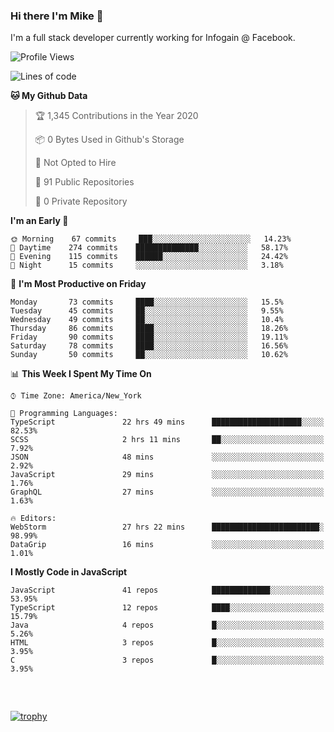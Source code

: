 ### Hi there I'm Mike 👋
I'm a full stack developer currently working for Infogain @ Facebook.

<!--START_SECTION:waka-->
![Profile Views](http://img.shields.io/badge/Profile%20Views-0-blue)

![Lines of code](https://img.shields.io/badge/From%20Hello%20World%20I%27ve%20Written-1.3%20million%20lines%20of%20code-blue)

**🐱 My Github Data** 

> 🏆 1,345 Contributions in the Year 2020
 > 
> 📦 0 Bytes Used in Github's Storage 
 > 
> 🚫 Not Opted to Hire
 > 
> 📜 91 Public Repositories
 > 
> 🔑 0 Private Repository 
 > 
**I'm an Early 🐤** 

```text
🌞 Morning    67 commits     ███░░░░░░░░░░░░░░░░░░░░░░   14.23% 
🌆 Daytime    274 commits    ██████████████░░░░░░░░░░░   58.17% 
🌃 Evening    115 commits    ██████░░░░░░░░░░░░░░░░░░░   24.42% 
🌙 Night      15 commits     ░░░░░░░░░░░░░░░░░░░░░░░░░   3.18%

```
📅 **I'm Most Productive on Friday** 

```text
Monday       73 commits     ████░░░░░░░░░░░░░░░░░░░░░   15.5% 
Tuesday      45 commits     ██░░░░░░░░░░░░░░░░░░░░░░░   9.55% 
Wednesday    49 commits     ██░░░░░░░░░░░░░░░░░░░░░░░   10.4% 
Thursday     86 commits     ████░░░░░░░░░░░░░░░░░░░░░   18.26% 
Friday       90 commits     ████░░░░░░░░░░░░░░░░░░░░░   19.11% 
Saturday     78 commits     ████░░░░░░░░░░░░░░░░░░░░░   16.56% 
Sunday       50 commits     ██░░░░░░░░░░░░░░░░░░░░░░░   10.62%

```


📊 **This Week I Spent My Time On** 

```text
⌚︎ Time Zone: America/New_York

💬 Programming Languages: 
TypeScript               22 hrs 49 mins      ████████████████████░░░░░   82.53% 
SCSS                     2 hrs 11 mins       ██░░░░░░░░░░░░░░░░░░░░░░░   7.92% 
JSON                     48 mins             ░░░░░░░░░░░░░░░░░░░░░░░░░   2.92% 
JavaScript               29 mins             ░░░░░░░░░░░░░░░░░░░░░░░░░   1.76% 
GraphQL                  27 mins             ░░░░░░░░░░░░░░░░░░░░░░░░░   1.63%

🔥 Editors: 
WebStorm                 27 hrs 22 mins      ████████████████████████░   98.99% 
DataGrip                 16 mins             ░░░░░░░░░░░░░░░░░░░░░░░░░   1.01%

```

**I Mostly Code in JavaScript** 

```text
JavaScript               41 repos            █████████████░░░░░░░░░░░░   53.95% 
TypeScript               12 repos            ████░░░░░░░░░░░░░░░░░░░░░   15.79% 
Java                     4 repos             █░░░░░░░░░░░░░░░░░░░░░░░░   5.26% 
HTML                     3 repos             █░░░░░░░░░░░░░░░░░░░░░░░░   3.95% 
C                        3 repos             █░░░░░░░░░░░░░░░░░░░░░░░░   3.95%

```



<!--END_SECTION:waka-->

##### &nbsp;
[![trophy](https://github-profile-trophy.vercel.app/?username=uptonm&theme=dracula)](https://github.com/ryo-ma/github-profile-trophy)
